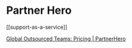 # Partner Hero

[[support-as-a-service]]

[Global Outsourced Teams: Pricing | PartnerHero](https://www.partnerhero.com/pricing)

